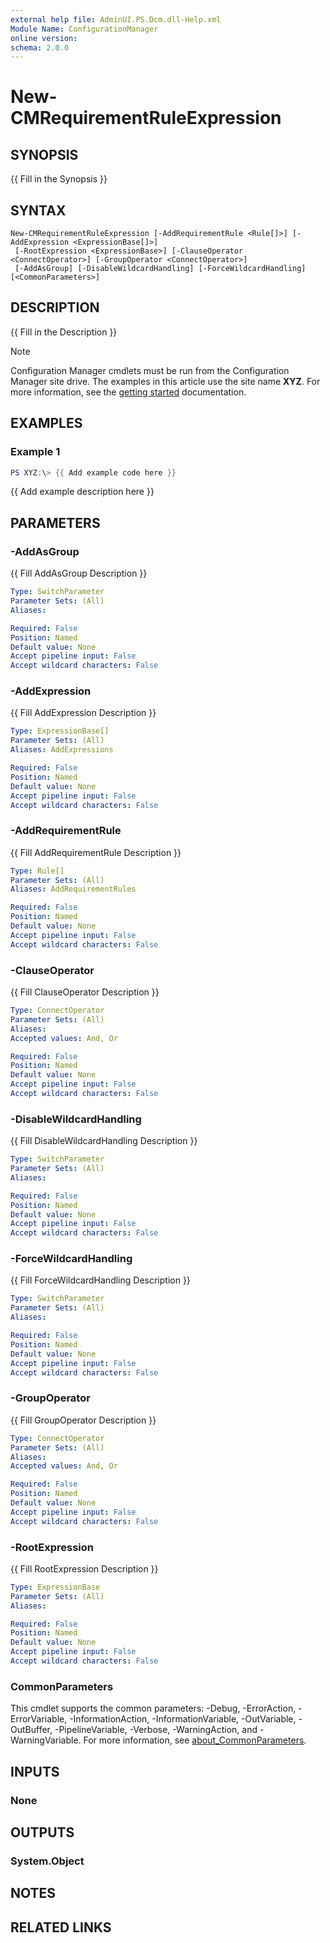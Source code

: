 ```yaml
---
external help file: AdminUI.PS.Dcm.dll-Help.xml
Module Name: ConfigurationManager
online version:
schema: 2.0.0
---
```


# New-CMRequirementRuleExpression

## SYNOPSIS
{{ Fill in the Synopsis }}

## SYNTAX

```
New-CMRequirementRuleExpression [-AddRequirementRule <Rule[]>] [-AddExpression <ExpressionBase[]>]
 [-RootExpression <ExpressionBase>] [-ClauseOperator <ConnectOperator>] [-GroupOperator <ConnectOperator>]
 [-AddAsGroup] [-DisableWildcardHandling] [-ForceWildcardHandling] [<CommonParameters>]
```

## DESCRIPTION
{{ Fill in the Description }}

> [!NOTE]
> Configuration Manager cmdlets must be run from the Configuration Manager site drive.
> The examples in this article use the site name **XYZ**. For more information, see the
> [getting started](/powershell/sccm/overview) documentation.

## EXAMPLES

### Example 1
```powershell
PS XYZ:\> {{ Add example code here }}
```

{{ Add example description here }}

## PARAMETERS

### -AddAsGroup
{{ Fill AddAsGroup Description }}

```yaml
Type: SwitchParameter
Parameter Sets: (All)
Aliases:

Required: False
Position: Named
Default value: None
Accept pipeline input: False
Accept wildcard characters: False
```

### -AddExpression
{{ Fill AddExpression Description }}

```yaml
Type: ExpressionBase[]
Parameter Sets: (All)
Aliases: AddExpressions

Required: False
Position: Named
Default value: None
Accept pipeline input: False
Accept wildcard characters: False
```

### -AddRequirementRule
{{ Fill AddRequirementRule Description }}

```yaml
Type: Rule[]
Parameter Sets: (All)
Aliases: AddRequirementRules

Required: False
Position: Named
Default value: None
Accept pipeline input: False
Accept wildcard characters: False
```

### -ClauseOperator
{{ Fill ClauseOperator Description }}

```yaml
Type: ConnectOperator
Parameter Sets: (All)
Aliases:
Accepted values: And, Or

Required: False
Position: Named
Default value: None
Accept pipeline input: False
Accept wildcard characters: False
```

### -DisableWildcardHandling
{{ Fill DisableWildcardHandling Description }}

```yaml
Type: SwitchParameter
Parameter Sets: (All)
Aliases:

Required: False
Position: Named
Default value: None
Accept pipeline input: False
Accept wildcard characters: False
```

### -ForceWildcardHandling
{{ Fill ForceWildcardHandling Description }}

```yaml
Type: SwitchParameter
Parameter Sets: (All)
Aliases:

Required: False
Position: Named
Default value: None
Accept pipeline input: False
Accept wildcard characters: False
```

### -GroupOperator
{{ Fill GroupOperator Description }}

```yaml
Type: ConnectOperator
Parameter Sets: (All)
Aliases:
Accepted values: And, Or

Required: False
Position: Named
Default value: None
Accept pipeline input: False
Accept wildcard characters: False
```

### -RootExpression
{{ Fill RootExpression Description }}

```yaml
Type: ExpressionBase
Parameter Sets: (All)
Aliases:

Required: False
Position: Named
Default value: None
Accept pipeline input: False
Accept wildcard characters: False
```

### CommonParameters
This cmdlet supports the common parameters: -Debug, -ErrorAction, -ErrorVariable, -InformationAction, -InformationVariable, -OutVariable, -OutBuffer, -PipelineVariable, -Verbose, -WarningAction, and -WarningVariable. For more information, see [about_CommonParameters](https://go.microsoft.com/fwlink/?LinkID=113216).

## INPUTS

### None

## OUTPUTS

### System.Object
## NOTES

## RELATED LINKS
